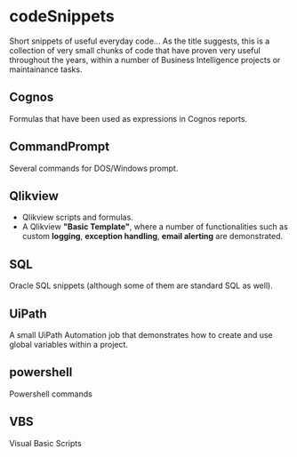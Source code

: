 # codeSnippets
Short snippets of useful everyday code...
As the title suggests, this is a collection of very small chunks of code that have proven very useful throughout the years, within a number of Business Intelligence projects or maintainance tasks.

## Cognos
Formulas that have been used as expressions in Cognos reports.
## CommandPrompt
Several commands for DOS/Windows prompt.
## Qlikview
* Qlikview scripts and formulas.  
* A Qlikview **"Basic Template"**, where a number of functionalities such as custom **logging**, **exception handling**, **email alerting** are demonstrated.
## SQL
Oracle SQL snippets (although some of them are standard SQL as well). 
## UiPath
A small UiPath Automation job that demonstrates how to create and use global variables within a project.
## powershell
Powershell commands
## VBS
Visual Basic Scripts
